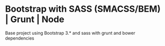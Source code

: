 # Bootstrap with SASS (SMACSS/BEM) | Grunt | Node  
Base project using Bootstrap 3.* and sass with grunt and bower dependencies
